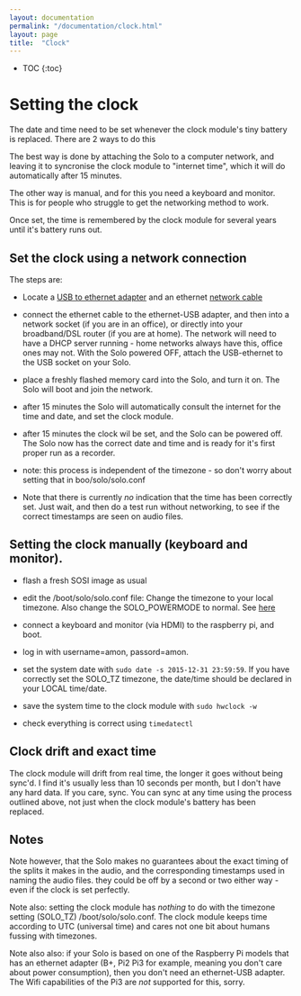 ```yaml
---
layout: documentation
permalink: "/documentation/clock.html"
layout: page
title:  "Clock"
---
```


* TOC
{:toc}

# Setting the clock

The date and time need to be set whenever the clock module's tiny
battery is replaced.  There are 2 ways to do this

The best way is done by attaching the Solo to a computer network, and
leaving it to syncronise the clock module to "internet time", which it
will do automatically after 15 minutes.

The other way is manual, and for this you need a keyboard and monitor.
This is for people who struggle to get the networking method to work.

Once set, the time is remembered by the clock module for several
years until it's battery runs out.


## Set the clock using a network connection

The steps are:

* Locate a [USB to ethernet
  adapter](https://www.amazon.co.uk/s/ref=nb_sb_noss?field-keywords=USB+ethernet)
  and an ethernet [network
  cable](https://www.amazon.co.uk/s/ref=nb_sb_noss_2?url=search-alias%3Daps&field-keywords=ethernet+patch+cable&rh=i%3Aaps%2Ck%3Aethernet+patch+cable)

* connect the ethernet cable to the ethernet-USB adapter, and then
  into a network socket (if you are in an office), or directly into
  your broadband/DSL router (if you are at home).  The network will
  need to have a DHCP server running - home networks always have this,
  office ones may not.  With the Solo powered OFF, attach the
  USB-ethernet to the USB socket on your Solo.

* place a freshly flashed memory card into the Solo, and turn it on.
  The Solo will boot and join the network.

* after 15 minutes the Solo will automatically consult the internet
  for the time and date, and set the clock module.

* after 15 minutes the clock wil be set, and the Solo can be powered
  off.  The Solo now has the correct date and time and is ready for
  it's first proper run as a recorder.

* note: this process is independent of the timezone - so don't worry
  about setting that in boo/solo/solo.conf

* Note that there is currently _no_ indication that the time has been
  correctly set.  Just wait, and then do a test run without
  networking, to see if the correct timestamps are seen on audio
  files.

## Setting the clock manually (keyboard and monitor).

* flash a fresh SOSI image as usual

* edit the /boot/solo/solo.conf file: Change the timezone to your
  local timezone.  Also change the SOLO_POWERMODE to normal. See
  [here](/documentation/configuration/index.html)

* connect a keyboard and monitor (via HDMI) to the raspberry pi, and
  boot.

* log in with username=amon, passord=amon.

* set the system date with `sudo date -s 2015-12-31 23:59:59`.  If you
  have correctly set the SOLO_TZ timezone, the date/time should be
  declared in your LOCAL time/date.

* save the system time to the clock module with `sudo hwclock -w`

* check everything is correct using `timedatectl`


## Clock drift and exact time

The clock module will drift from real time, the longer it goes without
being sync'd.  I find it's usually less than 10 seconds per month, but
I don't have any hard data.  If you care, sync.  You can sync at any
time using the process outlined above, not just when the clock
module's battery has been replaced.

## Notes

Note however, that the Solo makes no guarantees about the exact
timing of the splits it makes in the audio, and the corresponding
timestamps used in naming the audio files.  they could be off by a
second or two either way - even if the clock is set perfectly.

Note also: setting the clock module has *nothing* to do with the
timezone setting (SOLO_TZ) /boot/solo/solo.conf.  The clock module
keeps time according to UTC (universal time) and cares not one bit
about humans fussing with timezones.

Note also also: if your Solo is based on one of the Raspberry Pi
models that has an ethernet adapter (B+, Pi2 Pi3 for example, meaning
you don't care about power consumption), then you don't need an
ethernet-USB adapter.  The Wifi capabilities of the Pi3 are _not_
supported for this, sorry.

